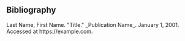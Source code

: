 ## Bibliography

<div id="ref1">
Last Name, First Name. "Title." _Publication Name_. January 1, 2001. Accessed at https://example.com.
</div>